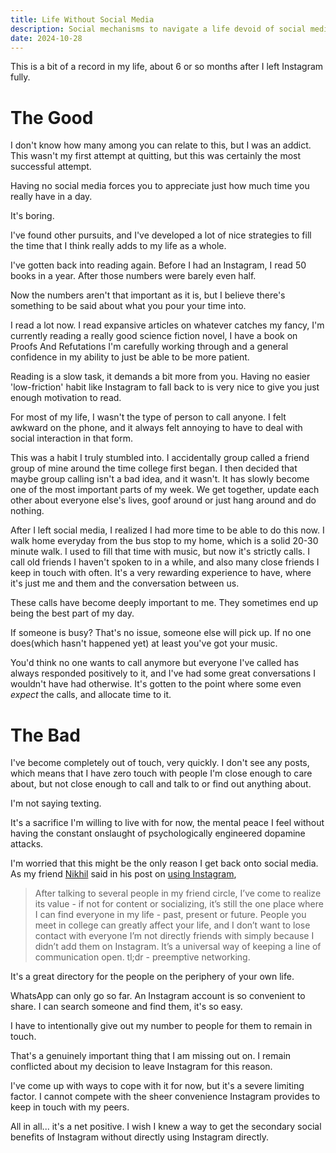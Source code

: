 ```yaml
---
title: Life Without Social Media
description: Social mechanisms to navigate a life devoid of social media 
date: 2024-10-28
---
```


This is a bit of a record in my life, about 6 or so months after I left Instagram fully.

# The Good
I don't know how many among you can relate to this, but I was an addict. This wasn't my first attempt at quitting, but this was certainly the most successful attempt.

Having no social media forces you to appreciate just how much time you really have in a day.

It's boring.

I've found other pursuits, and I've developed a lot of nice strategies to fill the time that I think really adds to my life as a whole.

I've gotten back into reading again. Before I had an Instagram, I read 50 books in a year. After those numbers were barely even half. 

Now the numbers aren't that important as it is, but I believe there's something to be said about what you pour your time into.

I read a lot now. I read expansive articles on whatever catches my fancy, I'm currently reading a really good science fiction novel, I have a book on Proofs And Refutations I'm carefully working through and a general confidence in my ability to just be able to be more patient.

Reading is a slow task, it demands a bit more from you. Having no easier 'low-friction' habit like Instagram to fall back to is very nice to give you just enough motivation to read.

For most of my life, I wasn't the type of person to call anyone. I felt awkward on the phone, and it always felt annoying to have to deal with social interaction in that form.

This was a habit I truly stumbled into. I accidentally group called a friend group of mine around the time college first began. I then decided that maybe group calling isn't a bad idea, and it wasn't. It has slowly become one of the most important parts of my week. We get together, update each other about everyone else's lives, goof around or just hang around and do nothing.

After I left social media, I realized I had more time to be able to do this now. I walk home everyday from the bus stop to my home, which is a solid 20-30 minute walk. I used to fill that time with music, but now it's strictly calls. I call old friends I haven't spoken to in a while, and also many close friends I keep in touch with often. It's a very rewarding experience to have, where it's just me and them and the conversation between us.

These calls have become deeply important to me. They sometimes end up being the best part of my day.

If someone is busy? That's no issue, someone else will pick up. If no one does(which hasn't happened yet) at least you've got your music.

You'd think no one wants to call anymore but everyone I've called has always responded positively to it, and I've had some great conversations I wouldn't have had otherwise. It's gotten to the point where some even _expect_ the calls, and allocate time to it.

# The Bad

I've become completely out of touch, very quickly. I don't see any posts, which means that I have zero touch with people I'm close enough to care about, but not close enough to call and talk to or find out anything about.

I'm not saying texting.

It's a sacrifice I'm willing to live with for now, the mental peace I feel without having the constant onslaught of psychologically engineered dopamine attacks.

I'm worried that this might be the only reason I get back onto social media. As my friend [Nikhil](https://heftymouse.me/) said in his post on [using Instagram](https://heftymouse.me/blog/instagram/),

> After talking to several people in my friend circle, I’ve come to realize its value - if not for content or socializing, it’s still the one place where I can find everyone in my life - past, present or future. People you meet in college can greatly affect your life, and I don’t want to lose contact with everyone I’m not directly friends with simply because I didn’t add them on Instagram. It’s a universal way of keeping a line of communication open. tl;dr - preemptive networking.

It's a great directory for the people on the periphery of your own life. 

WhatsApp can only go so far. An Instagram account is so convenient to share. I can search someone and find them, it's so easy.

I have to intentionally give out my number to people for them to remain in touch.

That's a genuinely important thing that I am missing out on. I remain conflicted about my decision to leave Instagram for this reason.

I've come up with ways to cope with it for now, but it's a severe limiting factor. I cannot compete with the sheer convenience Instagram provides to keep in touch with my peers.

All in all... it's a net positive. I wish I knew a way to get the secondary social benefits of Instagram without directly using Instagram directly.
